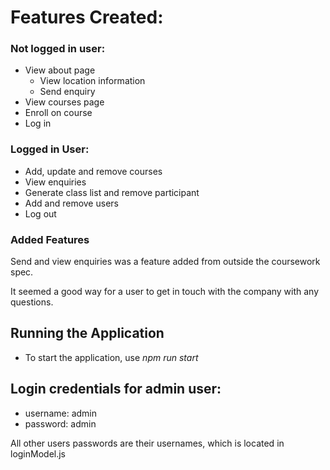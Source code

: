 # Features Created:

### Not logged in user:

- View about page
  - View location information
  - Send enquiry
- View courses page
- Enroll on course
- Log in

### Logged in User:

- Add, update and remove courses
- View enquiries
- Generate class list and remove participant
- Add and remove users
- Log out

### Added Features

Send and view enquiries was a feature added from outside the coursework spec. 

It seemed a good way for a user to get in touch with the company with any questions.

## Running the Application

- To start the application, use _npm run start_

## Login credentials for admin user:

- username: admin
- password: admin

All other users passwords are their usernames, which is located in loginModel.js
